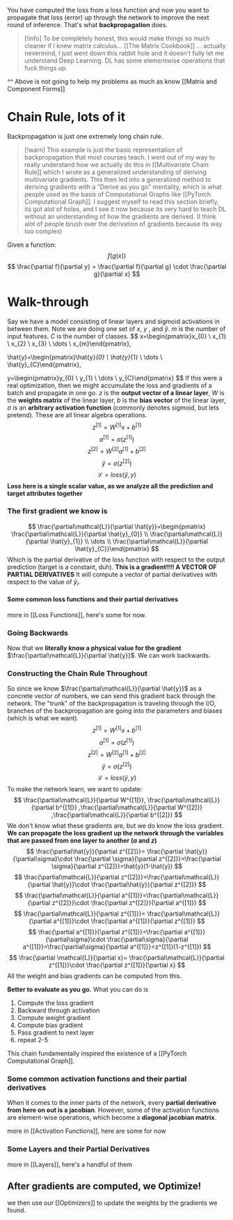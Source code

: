 You have computed the loss from a loss function and now you want to propagate that loss (error) up through the network to improve the next round of inference. That's what **backpropagation** does.

>[!info] To be completely honest, this would make things so much cleaner if I knew matrix calculus... [[The Matrix Cookbook]] ... actually nevermind, I just went down this rabbit hole and it doesn't fully let me understand Deep Learning. DL has some elementwise operations that fuck things up.

^^ Above is not going to help my problems as much as know [[Matrix and Component Forms]]
# Chain Rule, lots of it
Backpropagation is just one extremely long chain rule. 

> [!warn] This example is just the basic representation of backpropagation that most courses teach. I went out of my way to really understand how we actually do this in [[Multivariate Chain Rule]] which I wrote as a generalized understanding of deriving multivariate gradients. This then led into a generalized method to deriving gradients with a "Derive as you go" mentality, which is what people used as the basis of Computational Graphs like [[PyTorch Computational Graph]]. I suggest myself to read this section briefly, its got alot of holes, and I see it now because its very hard to teach DL without an understanding of how the gradients are derived. (I think alot of people brush over the derivation of gradients because its way too complex)

Given a function:
$$
f(g(x))
$$
$$
\frac{\partial f}{\partial y} = \frac{\partial f}{\partial g} \cdot \frac{\partial g}{\partial x}
$$
# Walk-through
Say we have a model consisting of linear layers and sigmoid activations in between them. Note we are doing one set of $x$, $y$ , and $\hat{y}$. $m$ is the number of input features. $C$ is the number of classes.
$$
x=\begin{pmatrix}x_{0} \\
x_{1} \\
x_{2} \\
x_{3} \\
\dots \\
x_{m}\end{pmatrix},

\hat{y}=\begin{pmatrix}\hat{y}_{0} \\
\hat{y}_{1} \\
\dots \\
\hat{y}_{C}\end{pmatrix},

y=\begin{pmatrix}y_{0} \\
y_{1} \\
\dots \\
y_{C}\end{pmatrix}
$$
If this were a real optimization, then we might accumulate the loss and gradients of a batch and propagate in one go. $z$ is the **output vector of a linear layer**, $W$ is the **weights matrix** of the linear layer, $b$ is the **bias vector** of the linear layer, $\sigma$ is an **arbitrary activation function** (commonly denotes sigmoid, but lets pretend). These are all linear algebra operations.
$$
z^{[1]}=W^{[1]}x+b^{[1]}
$$
$$
a^{[1]}=\sigma(z^{[1]})
$$
$$
z^{[2]}=W^{[2]}a^{[1]}+b^{[2]}
$$
$$
\hat{y}=\sigma(z^{[2]})
$$
$$
\mathcal{L}=loss(\hat{y},y)
$$
**Loss here is a single scalar value, as we analyze all the prediction and target attributes together**
### The first gradient we know is
$$
\frac{\partial\mathcal{L}}{\partial \hat{y}}=\begin{pmatrix} \frac{\partial\mathcal{L}}{\partial \hat{y}_{0}}  \\
\frac{\partial\mathcal{L}}{\partial \hat{y}_{1}} \\
\dots \\
\frac{\partial\mathcal{L}}{\partial \hat{y}_{C}}\end{pmatrix}
$$
Which is the partial derivative of the loss function with respect to the output prediction (target is a constant, duh). **This is a gradient!!!! A VECTOR OF PARTIAL DERIVATIVES** It will compute a vector of partial derivatives with respect to the value of $\hat{y}_{i}$.

#### Some common loss functions and their partial derivatives
more in [[Loss Functions]], here's some for now.
### Going Backwards
Now that we **literally know a physical value for the gradient** $\frac{\partial\mathcal{L}}{\partial \hat{y}}$. We can work backwards.
### Constructing the Chain Rule Throughout
So since we know $\frac{\partial\mathcal{L}}{\partial \hat{y}}$ as a concrete vector of numbers, we can send this gradient back through the network. The "trunk" of the backpropagation is traveling through the I/O, branches of the backpropagation are going into the parameters and biases (which is what we want).
$$
z^{[1]}=W^{[1]}x+b^{[1]}
$$
$$
a^{[1]}=\sigma(z^{[1]})
$$
$$
z^{[2]}=W^{[2]}a^{[1]}+b^{[2]}
$$
$$
\hat{y}=\sigma(z^{[2]})
$$
$$
\mathcal{L}=loss(\hat{y},y)
$$
 To make the network learn, we want to update:
$$
\frac{\partial\mathcal{L}}{\partial W^{[1]}}, \frac{\partial\mathcal{L}}{\partial b^{[1]}} ,\frac{\partial\mathcal{L}}{\partial W^{[2]}} ,\frac{\partial\mathcal{L}}{\partial b^{[2]}}
$$
We don't know what these gradients are, but we do know the loss gradient. **We can propagate the loss gradient up the network through the variables that are passed from one layer to another ($a$ and $z$)**
$$
\frac{\partial\hat{y}}{\partial z^{[2]}}= \frac{\partial \hat{y}}{\partial\sigma}\cdot \frac{\partial \sigma}{\partial z^{[2]}}=\frac{\partial \sigma}{\partial z^{[2]}}=\hat{y}(1-\hat{y})
$$
$$
\frac{\partial\mathcal{L}}{\partial z^{[2]}}=\frac{\partial\mathcal{L}}{\partial \hat{y}}\cdot \frac{\partial\hat{y}}{\partial z^{[2]}}
$$
$$
\frac{\partial\mathcal{L}}{\partial a^{[1]}}=\frac{\partial\mathcal{L}}{\partial z^{[2]}}\cdot \frac{\partial z^{[2]}}{\partial a^{[1]}}
$$
$$
\frac{\partial\mathcal{L}}{\partial z^{[1]}}= \frac{\partial\mathcal{L}}{\partial a^{[1]}}\cdot \frac{\partial a^{[1]}}{\partial z^{[1]}}
$$
$$
\frac{\partial a^{[1]}}{\partial z^{[1]}}=\frac{\partial a^{[1]}}{\partial\sigma}\cdot \frac{\partial\sigma}{\partial a^{[1]}}=\frac{\partial\sigma}{\partial a^{[1]}}=z^{[1]}(1-z^{[1]})
$$
$$
\frac{\partial \mathcal{L}}{\partial x}= \frac{\partial\mathcal{L}}{\partial z^{[1]}}\cdot \frac{\partial z^{[1]}}{\partial x}
$$
All the weight and bias gradients can be computed from this.

**Better to evaluate as you go.** What you can do is
1. Compute the loss gradient
2. Backward through activation
3. Compute weight gradient
4. Compute bias gradient
5. Pass gradient to next layer
6. repeat 2-5

This chain fundamentally inspired the existence of a [[PyTorch Computational Graph]].
### Some common activation functions and their partial derivatives
When it comes to the inner parts of the network, every **partial derivative from here on out is a jacobian**. However, some of the activation functions are element-wise operations, which become a **diagonal jacobian matrix**.

more in [[Activation Functions]], here are some for now
### Some Layers and their Partial Derivatives
more in [[Layers]], here's a handful of them

## After gradients are computed, we Optimize!
we then use our [[Optimizers]] to update the weights by the gradients we found.